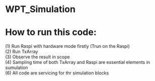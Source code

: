 # WPT_Simulation
# How to run this code:
(1) Run Raspi with hardware mode firstly (Trun on the Raspi)  
(2) Run TxArray  
(3) Observe the result in scope  
(4) Sampling time of both TxArray and Raspi are essential elements in sumulation  
(6) All code are servicing for thr simulation blocks

